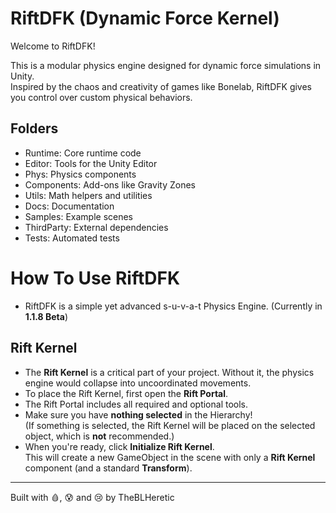 # RiftDFK (Dynamic Force Kernel)

Welcome to RiftDFK!

This is a modular physics engine designed for dynamic force simulations in Unity.  
Inspired by the chaos and creativity of games like Bonelab, RiftDFK gives you control over custom physical behaviors.

## Folders
- Runtime: Core runtime code
- Editor: Tools for the Unity Editor
- Phys: Physics components
- Components: Add-ons like Gravity Zones
- Utils: Math helpers and utilities
- Docs: Documentation
- Samples: Example scenes
- ThirdParty: External dependencies
- Tests: Automated tests

# How To Use RiftDFK

- RiftDFK is a simple yet advanced s-u-v-a-t Physics Engine. (Currently in **1.1.8 Beta**)

## Rift Kernel

- The **Rift Kernel** is a critical part of your project. Without it, the physics engine would collapse into uncoordinated movements.
- To place the Rift Kernel, first open the **Rift Portal**.
- The Rift Portal includes all required and optional tools.
- Make sure you have **nothing selected** in the Hierarchy!  
  (If something is selected, the Rift Kernel will be placed on the selected object, which is **not** recommended.)
- When you're ready, click **Initialize Rift Kernel**.  
  This will create a new GameObject in the scene with only a **Rift Kernel** component (and a standard **Transform**).



---
Built with 🩸, 😰 and 😢 by TheBLHeretic
